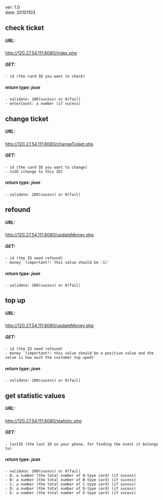 ver: 1.0     
date: 20151103     

## check ticket     
##### URL: 
http://120.27.54.111:8080/index.php     
##### GET:      
    - id (the card ID you want to check)     
##### return type: json     
    - validate: 200(sucess) or 0(fail)     
    - enterCount: a number (if sucess)     

## change ticket     
##### URL: 
http://120.27.54.111:8080/changeTicket.php     
##### GET:      
    - id (the card ID you want to change)     
    - toID (change to this ID)     
##### return type: json    
    - validate: 200(sucess) or 0(fail)    

## refound     
##### URL: 
http://120.27.54.111:8080/updateMoney.php     
##### GET:     
    - id (the ID need refound)     
    - money `(important!! this value should be -1)`     
##### return type: json    
    - validate: 200(sucess) or 0(fail)       


## top up      
##### URL: 
http://120.27.54.111:8080/updateMoney.php     
##### GET:     
    - id (the ID need refound)     
    - money `(important!! this value should be a positive value and the value is how much the customer top uped)`     
##### return type: json    
    - validate: 200(sucess) or 0(fail)      


## get statistic values     
##### URL: 
http://120.27.54.111:8080/statistic.php     
##### GET:     
    - lastID (the last ID on your phone, for finding the event it belongs to)     
##### return type: json    
    - validate: 200(sucess) or 0(fail)      
    - A: a number (the total number of A-tpye card) (if sucess)     
    - B: a number (the total number of B-tpye card) (if sucess)     
    - C: a number (the total number of C-tpye card) (if sucess)     
    - D: a number (the total number of D-tpye card) (if sucess)     
    - E: a number (the total number of E-tpye card) (if sucess)     
    

    
